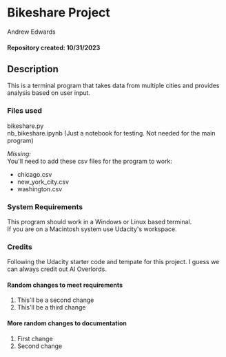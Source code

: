 # Bikeshare Project
Andrew Edwards
#### Repository created: 10/31/2023

## Description
This is a terminal program that takes data from multiple cities and provides analysis based on user input. 

### Files used
bikeshare.py  
nb_bikeshare.ipynb (Just a notebook for testing. Not needed for the main program)

_Missing:_  
You'll need to add these csv files for the program to work: 
- chicago.csv  
- new_york_city.csv
- washington.csv

### System Requirements
This program should work in a Windows or Linux based terminal.  
If you are on a Macintosh system use Udacity's workspace. 

### Credits
Following the Udacity starter code and tempate for this project. 
I guess we can always credit out AI Overlords. 

#### Random changes to meet requirements
1. This'll be a second change
2. This'll be a third change

#### More random changes to documentation
1. First change
2. Second change
